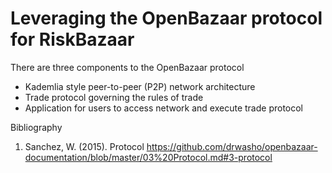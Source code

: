 # Leveraging the OpenBazaar protocol for RiskBazaar

There are three components to the OpenBazaar protocol
* Kademlia style peer-to-peer (P2P) network architecture
* Trade protocol governing the rules of trade
* Application for users to access network and execute trade protocol

Bibliography
1.	Sanchez, W. (2015). Protocol https://github.com/drwasho/openbazaar-documentation/blob/master/03%20Protocol.md#3-protocol
